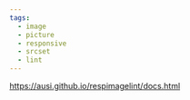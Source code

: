 ```yaml
---
tags:
  - image
  - picture
  - responsive
  - srcset
  - lint
---
```

https://ausi.github.io/respimagelint/docs.html